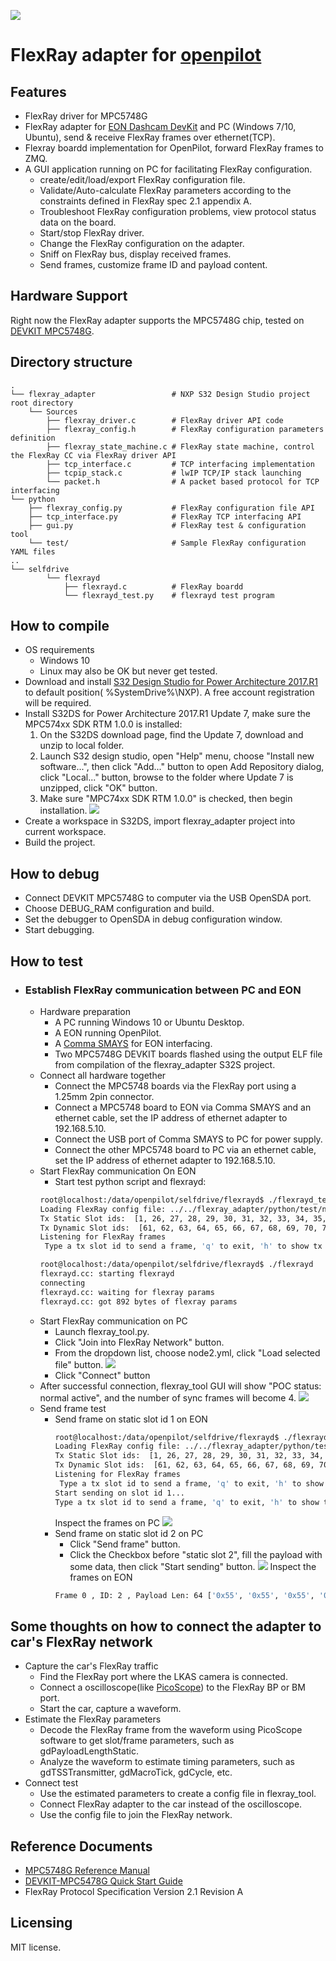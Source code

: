 ![](https://i.ibb.co/09tj5Q6/all.jpg)

FlexRay adapter for [openpilot](http://github.com/commaai/openpilot)
======

Features
------

- FlexRay driver for MPC5748G
- FlexRay adapter for [EON Dashcam DevKit](https://comma.ai/shop/products/EON-dashcam-devkit) and PC (Windows 7/10, Ubuntu), send & receive FlexRay frames over ethernet(TCP).
- Flexray boardd implementation for OpenPilot, forward FlexRay frames to ZMQ.
- A GUI application running on PC for facilitating FlexRay configuration.
    - create/edit/load/export FlexRay configuration file.
    - Validate/Auto-calculate FlexRay parameters according to the constraints defined in FlexRay spec 2.1 appendix A.
    - Troubleshoot FlexRay configuration problems, view protocol status data on the board.
    - Start/stop FlexRay driver.
    - Change the FlexRay configuration on the adapter.
    - Sniff on FlexRay bus, display received frames.
    - Send frames, customize frame ID and payload content.

Hardware Support
------

Right now the FlexRay adapter supports the MPC5748G chip, tested on [DEVKIT MPC5748G](https://www.nxp.com/products/processors-and-microcontrollers/power-architecture-processors/mpc5xxx-55xx-32-bit-mcus/ultra-reliable-mpc57xx-32-bit-automotive-and-industrial-microcontrollers-mcus/development-board-for-mpc5748g:DEVKIT-MPC5748G).


Directory structure
------
    .
    └── flexray_adapter                 # NXP S32 Design Studio project root directory
        └── Sources
            ├── flexray_driver.c        # FlexRay driver API code
            ├── flexray_config.h        # FlexRay configuration parameters definition
            ├── flexray_state_machine.c # FlexRay state machine, control the FlexRay CC via FlexRay driver API
            ├── tcp_interface.c         # TCP interfacing implementation
            ├── tcpip_stack.c           # lwIP TCP/IP stack launching
            └── packet.h                # A packet based protocol for TCP interfacing
    └── python
        ├── flexray_config.py           # FlexRay configuration file API
        ├── tcp_interface.py            # FlexRay TCP interfacing API
        ├── gui.py                      # FlexRay test & configuration tool
        └── test/                       # Sample FlexRay configuration YAML files
    ..
    └── selfdrive
            └── flexrayd
                ├── flexrayd.c          # FlexRay boardd
                └── flexrayd_test.py    # flexrayd test program

How to compile
------
- OS requirements
    - Windows 10
    - Linux may also be OK but never get tested.
- Download and install [S32 Design Studio for Power Architecture 2017.R1 ](https://www.nxp.com/support/developer-resources/run-time-software/s32-design-studio-ide/s32-design-studio-ide-for-power-architecture-based-mcus:S32DS-PA?tab=Design_Tools_Tab) to default position( %SystemDrive%\NXP). A free account registration will be required.
- Install S32DS for Power Architecture 2017.R1 Update 7, make sure the MPC574xx SDK RTM 1.0.0 is installed:
  1. On the S32DS download page, find the Update 7, download and unzip to local folder.  
  2. Launch S32 design studio, open "Help" menu, choose "Install new software...", then click "Add..." button to open Add Repository dialog, click "Local..." button, browse to the folder where Update 7 is unzipped, click "OK" button. 
  3. Make sure "MPC74xx SDK RTM 1.0.0" is checked, then begin installation.
  ![]( https://i.ibb.co/C9JMbYr/SDK-RTM-1-0-0.png)
- Create a workspace in S32DS, import flexray_adapter project into current workspace.
- Build the project.

How to debug
------
- Connect DEVKIT MPC5748G to computer via the USB OpenSDA port.
- Choose DEBUG_RAM configuration and build.
- Set the debugger to OpenSDA in debug configuration window.
- Start debugging.

How to test
------

- ### Establish FlexRay communication between PC and EON
    - Hardware preparation
        - A PC running Windows 10 or Ubuntu Desktop.
        - A EON running OpenPilot.
        - A [Comma SMAYS](https://comma.ai/shop/products/comma-smays-adapter/) for EON interfacing.
        - Two MPC5748G DEVKIT boards flashed using the output ELF file from compilation of the flexray_adapter S32S project.
    - Connect all hardware together
        - Connect the MPC5748 boards via the FlexRay port using a 1.25mm 2pin connector.
        - Connect a MPC5748 board to EON via Comma SMAYS and an ethernet cable, set the IP address of ethernet adapter to 192.168.5.10.
        - Connect the USB port of Comma SMAYS to PC for power supply.
        - Connect the other MPC5748 board to PC via an ethernet cable, set the IP address of ethernet adapter to 192.168.5.10.
    - Start FlexRay communication On EON
        - Start test python script and flexrayd:
        ```bash
        root@localhost:/data/openpilot/selfdrive/flexrayd$ ./flexrayd_test.py
        Loading FlexRay config file: ../../flexray_adapter/python/test/node1.yml...
        Tx Static Slot ids:  [1, 26, 27, 28, 29, 30, 31, 32, 33, 34, 35, 36, 37, 38, 39, 40, 41, 42, 43, 44, 45, 46, 47, 48, 49, 50, 51, 52, 53, 54, 55, 56, 57, 58, 59, 60]
        Tx Dynamic Slot ids:  [61, 62, 63, 64, 65, 66, 67, 68, 69, 70, 71, 72, 73, 74, 75, 76, 77, 78, 79, 80]
        Listening for FlexRay frames
         Type a tx slot id to send a frame, 'q' to exit, 'h' to show tx slot ids:
        ```
        ```bash
        root@localhost:/data/openpilot/selfdrive/flexrayd$ ./flexrayd
        flexrayd.cc: starting flexrayd
        connecting
        flexrayd.cc: waiting for flexray params
        flexrayd.cc: got 892 bytes of flexray params
        ```
    - Start FlexRay communication on PC
        - Launch flexray_tool.py.
        - Click "Join into FlexRay Network" button.
        - From the dropdown list, choose node2.yml, click "Load selected file" button.
        ![](https://i.ibb.co/wBjSVtS/Connect-To-Flex-Ray.png)
        - Click "Connect" button
    - After successful connection, flexray_tool GUI will show "POC status: normal active", and the number of sync frames will become 4.
    ![](https://i.ibb.co/841NtCb/Flex-Ray-Tool.png)
    - Send frame test
        - Send frame on static slot id 1 on EON
            ```bash
            root@localhost:/data/openpilot/selfdrive/flexrayd$ ./flexrayd_test.py
            Loading FlexRay config file: ../../flexray_adapter/python/test/node1.yml...
            Tx Static Slot ids:  [1, 26, 27, 28, 29, 30, 31, 32, 33, 34, 35, 36, 37, 38, 39,                             40, 41, 42, 43, 44, 45, 46, 47, 48, 49, 50, 51, 52, 53, 54, 55, 56, 57, 58, 59,                             60]
            Tx Dynamic Slot ids:  [61, 62, 63, 64, 65, 66, 67, 68, 69, 70, 71, 72, 73, 74, 7                            5, 76, 77, 78, 79, 80]
            Listening for FlexRay frames
             Type a tx slot id to send a frame, 'q' to exit, 'h' to show tx slot ids:1
            Start sending on slot id 1...
            Type a tx slot id to send a frame, 'q' to exit, 'h' to show tx slot ids:
            ```
            Inspect the frames on PC
            ![](https://i.ibb.co/sJ80RRb/RxFrames.png)
        - Send frame on static slot id 2 on PC
            - Click "Send frame" button.
            - Click the Checkbox before "static slot 2", fill the payload with some data, then click "Start sending" button.
            ![](https://i.ibb.co/2jmMrBG/Send-Frame.png)
            Inspect the frames on EON
            ```bash
            Frame 0 , ID: 2 , Payload Len: 64 ['0x55', '0x55', '0x55', '0x55', '0x55', '0x55', '0x55', '0x0', '0x0', '0x0', '0x0', '0x0', '0x0', '0x0', '0x0', '0x0', '0x0', '0x0', '0x0', '0x0', '0x0', '0x0', '0x0', '0x0', '0x0', '0x0', '0x0', '0x0', '0x0', '0x0', '0x0', '0x0', '0x0', '0x0', '0x0', '0x0', '0x0', '0x0', '0x0', '0x0', '0x0', '0x0', '0x0', '0x0', '0x0', '0x0', '0x0', '0x0', '0x0', '0x0', '0x0', '0x0', '0x0', '0x0', '0x0', '0x0', '0x0', '0x0', '0x0', '0x0', '0x0', '0x0', '0x0', '0x0']
            ```

Some thoughts on how to connect the adapter to car's FlexRay network 
------
- Capture the car's FlexRay traffic
    - Find the FlexRay port where the LKAS camera is connected.
    - Connect a oscilloscope(like [PicoScope](https://www.picotech.com/products/oscilloscope)) to the FlexRay BP or BM port.
    - Start the car, capture a waveform.
- Estimate the FlexRay parameters
    - Decode the FlexRay frame from the waveform using PicoScope software to get slot/frame parameters, such as gdPayloadLengthStatic.
    - Analyze the waveform to estimate timing parameters, such as gdTSSTransmitter, gdMacroTick, gdCycle, etc.
- Connect test
    - Use the estimated parameters to create a config file in flexray_tool.
    - Connect FlexRay adapter to the car instead of the oscilloscope.
    - Use the config file to join the FlexRay network.

 Reference Documents
------
- [MPC5748G Reference Manual](https://www.nxp.com/docs/en/reference-manual/MPC5748GRM.pdf)
- [DEVKIT-MPC5478G Quick Start Guide](https://www.nxp.com/docs/en/quick-reference-guide/DEVKIT-MPC5748G-QSG.pdf)
- FlexRay Protocol Specification Version 2.1 Revision A

Licensing
------

MIT license. 
